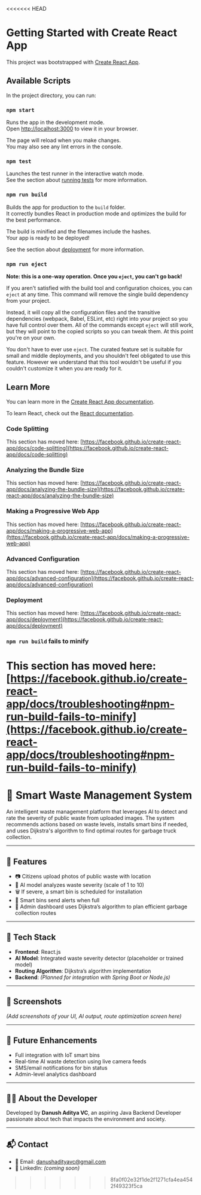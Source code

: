 <<<<<<< HEAD
# Getting Started with Create React App

This project was bootstrapped with [Create React App](https://github.com/facebook/create-react-app).

## Available Scripts

In the project directory, you can run:

### `npm start`

Runs the app in the development mode.\
Open [http://localhost:3000](http://localhost:3000) to view it in your browser.

The page will reload when you make changes.\
You may also see any lint errors in the console.

### `npm test`

Launches the test runner in the interactive watch mode.\
See the section about [running tests](https://facebook.github.io/create-react-app/docs/running-tests) for more information.

### `npm run build`

Builds the app for production to the `build` folder.\
It correctly bundles React in production mode and optimizes the build for the best performance.

The build is minified and the filenames include the hashes.\
Your app is ready to be deployed!

See the section about [deployment](https://facebook.github.io/create-react-app/docs/deployment) for more information.

### `npm run eject`

**Note: this is a one-way operation. Once you `eject`, you can't go back!**

If you aren't satisfied with the build tool and configuration choices, you can `eject` at any time. This command will remove the single build dependency from your project.

Instead, it will copy all the configuration files and the transitive dependencies (webpack, Babel, ESLint, etc) right into your project so you have full control over them. All of the commands except `eject` will still work, but they will point to the copied scripts so you can tweak them. At this point you're on your own.

You don't have to ever use `eject`. The curated feature set is suitable for small and middle deployments, and you shouldn't feel obligated to use this feature. However we understand that this tool wouldn't be useful if you couldn't customize it when you are ready for it.

## Learn More

You can learn more in the [Create React App documentation](https://facebook.github.io/create-react-app/docs/getting-started).

To learn React, check out the [React documentation](https://reactjs.org/).

### Code Splitting

This section has moved here: [https://facebook.github.io/create-react-app/docs/code-splitting](https://facebook.github.io/create-react-app/docs/code-splitting)

### Analyzing the Bundle Size

This section has moved here: [https://facebook.github.io/create-react-app/docs/analyzing-the-bundle-size](https://facebook.github.io/create-react-app/docs/analyzing-the-bundle-size)

### Making a Progressive Web App

This section has moved here: [https://facebook.github.io/create-react-app/docs/making-a-progressive-web-app](https://facebook.github.io/create-react-app/docs/making-a-progressive-web-app)

### Advanced Configuration

This section has moved here: [https://facebook.github.io/create-react-app/docs/advanced-configuration](https://facebook.github.io/create-react-app/docs/advanced-configuration)

### Deployment

This section has moved here: [https://facebook.github.io/create-react-app/docs/deployment](https://facebook.github.io/create-react-app/docs/deployment)

### `npm run build` fails to minify

This section has moved here: [https://facebook.github.io/create-react-app/docs/troubleshooting#npm-run-build-fails-to-minify](https://facebook.github.io/create-react-app/docs/troubleshooting#npm-run-build-fails-to-minify)
=======
# 🧠 Smart Waste Management System

An intelligent waste management platform that leverages AI to detect and rate the severity of public waste from uploaded images. The system recommends actions based on waste levels, installs smart bins if needed, and uses Dijkstra's algorithm to find optimal routes for garbage truck collection.

---

## 🚀 Features

- 📷 Citizens upload photos of public waste with location
- 🤖 AI model analyzes waste severity (scale of 1 to 10)
- 🗑️ If severe, a smart bin is scheduled for installation
- 🔄 Smart bins send alerts when full
- 📍 Admin dashboard uses Dijkstra’s algorithm to plan efficient garbage collection routes

---

## 🧱 Tech Stack

- **Frontend**: React.js
- **AI Model**: Integrated waste severity detector (placeholder or trained model)
- **Routing Algorithm**: Dijkstra’s algorithm implementation
- **Backend**: *(Planned for integration with Spring Boot or Node.js)*

---

## 📸 Screenshots

*(Add screenshots of your UI, AI output, route optimization screen here)*

---

## 🔧 Future Enhancements

- Full integration with IoT smart bins
- Real-time AI waste detection using live camera feeds
- SMS/email notifications for bin status
- Admin-level analytics dashboard

---

## 🙋‍♂️ About the Developer

Developed by **Danush Aditya VC**, an aspiring Java Backend Developer passionate about tech that impacts the environment and society.

---

## 📬 Contact

- 📧 Email: danushadityavc@gmail.com
- 💼 LinkedIn: *(coming soon)*  
>>>>>>> 8fa0f02e32f1de2f1271cfa4ea4542f49323f5ca
